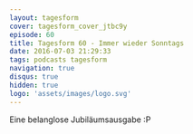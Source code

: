 ```yaml
---
layout: tagesform
cover: tagesform_cover_jtbc9y
episode: 60
title: Tagesform 60 - Immer wieder Sonntags
date: 2016-07-03 21:29:33
tags: podcasts tagesform 
navigation: true
disqus: true
hidden: true
logo: 'assets/images/logo.svg'
---
```


Eine belanglose Jubiläumsausgabe :P
